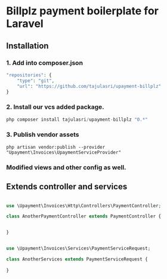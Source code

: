 # Billplz payment boilerplate for Laravel

## Installation 

### 1. Add into composer.json
```php
"repositories": {
    "type": "git",
    "url": "https://github.com/tajulasri/upayment-billplz"
}
```

### 2. Install our vcs added package.

```php
php composer install tajulasri/upayment-billplz "0.*"
```

### 3. Publish vendor assets
```
php artisan vendor:publish --provider "Upayment\Invoices\UpaymentServiceProvider"
```

### Modified views and other config as well.

## Extends controller and services

```php 

use \Upayment\Invoices\Http\Controllers\PaymentController;

class AnotherPaymentController extends PaymentController {


}
```

```php 

use \Upayment\Invoices\Services\PaymentServiceRequest;

class AnotherServices extends PaymentServiceRequest {
   
}
```


